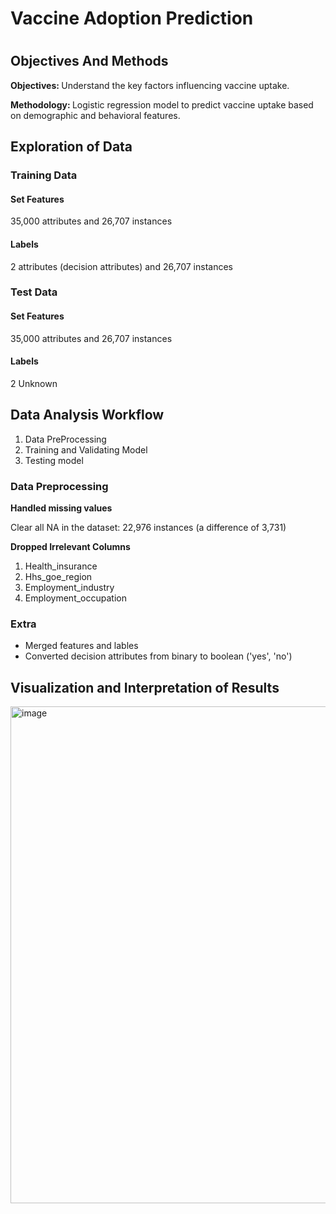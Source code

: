 <h1>Vaccine Adoption Prediction<h1/>
  
<h2>Objectives And Methods</h2>
<p><b>Objectives: </b>Understand the key factors influencing vaccine uptake.</p>
<p><b>Methodology: </b>
Logistic regression model to predict vaccine uptake based on demographic and behavioral features.</p>

<h2>Exploration of Data</h2>
<h3>Training Data</h3>
<h4>Set Features</h4>
<p>35,000 attributes and 26,707 instances</p>
<h4>Labels</h4>
<p>2 attributes (decision attributes) and 26,707 instances</p>

<h3>Test Data</h3>
<h4>Set Features</h4>
<p>35,000 attributes and 26,707 instances</p>
<h4>Labels</h4>
<p>2 Unknown</p>

<h2>Data Analysis Workflow</h2>
<ol><li>Data PreProcessing</li>
<li>Training and Validating Model</li>
<li>Testing model</li></ol>

<h3>Data Preprocessing</h3>
<b>Handled missing values</b>
<p>Clear all NA in the dataset: 22,976 instances (a difference of 3,731)</p>
<b>Dropped Irrelevant Columns</b>
<ol>
  <li>Health_insurance</li>
  <li>Hhs_goe_region</li>
  <li>Employment_industry</li>
  <li>Employment_occupation</li>
</ol>

<h3>Extra</h3>
<ul>
  <li>Merged features and lables</li>
  <li>Converted decision attributes from binary to boolean ('yes', 'no')</li>
</ul>

<h2>Visualization and Interpretation of Results</h2>
<img width="1287" height="795" alt="image" src="https://github.com/user-attachments/assets/b9220697-d008-439d-aac9-804f7a39fc7e" />

